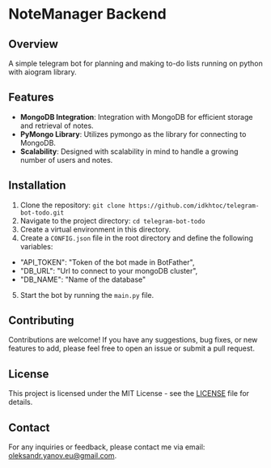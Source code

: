 # NoteManager Backend

## Overview

A simple telegram bot for planning and making to-do lists running on python with aiogram library.

## Features

- **MongoDB Integration**: Integration with MongoDB for efficient storage and retrieval of notes.
- **PyMongo Library**: Utilizes pymongo as the library for connecting to MongoDB.
- **Scalability**: Designed with scalability in mind to handle a growing number of users and notes.

## Installation

1. Clone the repository: `git clone https://github.com/idkhtoc/telegram-bot-todo.git`
2. Navigate to the project directory: `cd telegram-bot-todo`
3. Create a virtual environment in this directory.
4. Create a `CONFIG.json` file in the root directory and define the following variables:
  - "API_TOKEN": "Token of the bot made in BotFather",
  - "DB_URL": "Url to connect to your mongoDB cluster",
  - "DB_NAME": "Name of the database"
5. Start the bot by running the `main.py` file.

## Contributing

Contributions are welcome! If you have any suggestions, bug fixes, or new features to add, please feel free to open an issue or submit a pull request.

## License

This project is licensed under the MIT License - see the [LICENSE](LICENSE) file for details.

## Contact

For any inquiries or feedback, please contact me via email: oleksandr.yanov.eu@gmail.com.
